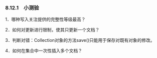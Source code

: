 ### 8.12.1　小测验

1．哪种写入关注提供的完整性等级最高？

2．如何对更新进行限制，使其只更新一个文档？

3．判断对错：Collection对象的方法save()只能用于保存对既有对象的修改。

4．如何在集合中一次性插入多个文档？

